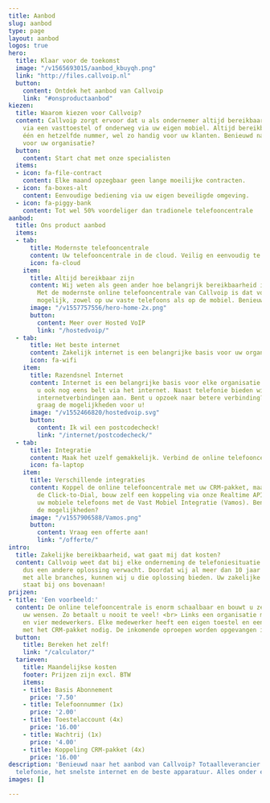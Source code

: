 ```yaml
---
title: Aanbod
slug: aanbod
type: page
layout: aanbod
logos: true
hero:
  title: Klaar voor de toekomst
  image: "/v1565693015/aanbod_kbuyqh.png"
  link: "http://files.callvoip.nl"
  button:
    content: Ontdek het aanbod van Callvoip
    link: "#onsproductaanbod"
kiezen:
  title: Waarom kiezen voor Callvoip?
  content: Callvoip zorgt ervoor dat u als ondernemer altijd bereikbaar bent. Op kantoor
    via een vasttoestel of onderweg via uw eigen mobiel. Altijd bereikbaar zijn via
    één en hetzelfde nummer, wel zo handig voor uw klanten. Benieuwd naar de mogelijkheden
    voor uw organisatie?
  button:
    content: Start chat met onze specialisten
  items:
  - icon: fa-file-contract
    content: Elke maand opzegbaar geen lange moeilijke contracten.
  - icon: fa-boxes-alt
    content: Eenvoudige bediening via uw eigen beveiligde omgeving.
  - icon: fa-piggy-bank
    content: Tot wel 50% voordeliger dan tradionele telefooncentrale
aanbod:
  title: Ons product aanbod
  items:
  - tab:
      title: Modernste telefooncentrale
      content: Uw telefooncentrale in de cloud. Veilig en eenvoudig te bedienen.
      icon: fa-cloud
    item:
      title: Altijd bereikbaar zijn
      content: Wij weten als geen ander hoe belangrijk bereikbaarheid is voor ondernemers.
        Met de modernste online telefooncentrale van Callvoip is dat voor iedereen
        mogelijk, zowel op uw vaste telefoons als op de mobiel. Benieuwd wat u krijgt?
      image: "/v1557757556/hero-home-2x.png"
      button:
        content: Meer over Hosted VoIP
        link: "/hostedvoip/"
  - tab:
      title: Het beste internet
      content: Zakelijk internet is een belangrijke basis voor uw organisatie.
      icon: fa-wifi
    item:
      title: Razendsnel Internet
      content: Internet is een belangrijke basis voor elke organisatie. Helemaal als
        u ook nog eens belt via het internet. Naast telefonie bieden wij verschillende
        internetverbindingen aan. Bent u opzoek naar betere verbinding? Wij bekijken
        graag de mogelijkheden voor u!
      image: "/v1552466820/hostedvoip.svg"
      button:
        content: Ik wil een postcodecheck!
        link: "/internet/postcodecheck/"
  - tab:
      title: Integratie
      content: Maak het uzelf gemakkelijk. Verbind de online telefooncentrale met...
      icon: fa-laptop
    item:
      title: Verschillende integraties
      content: Koppel de online telefooncentrale met uw CRM-pakket, maak gebruik van
        de Click-to-Dial, bouw zelf een koppeling via onze Realtime API of integreer
        uw mobiele telefoons met de Vast Mobiel Integratie (Vamos). Benieuwd naar
        de mogelijkheden?
      image: "/v1557906588/Vamos.png"
      button:
        content: Vraag een offerte aan!
        link: "/offerte/"
intro:
  title: Zakelijke bereikbaarheid, wat gaat mij dat kosten?
  content: Callvoip weet dat bij elke onderneming de telefoniesituatie anders is en
    dus een andere oplossing verwacht. Doordat wij al meer dan 10 jaar ervaring hebben
    met alle branches, kunnen wij u die oplossing bieden. Uw zakelijke bereikbaarheid
    staat bij ons bovenaan!
prijzen:
- title: 'Een voorbeeld:'
  content: De online telefooncentrale is enorm schaalbaar en bouwt u zelf op naar
    uw wensen. Zo betaalt u nooit te veel! <br> Links een organisatie met één telefoonnummer
    en vier medewerkers. Elke medewerker heeft een eigen toestel en een koppeling
    met het CRM-pakket nodig. De inkomende oproepen worden opgevangen in een wachtrij.
  button:
    title: Bereken het zelf!
    link: "/calculator/"
  tarieven:
    title: Maandelijkse kosten
    footer: Prijzen zijn excl. BTW
    items:
    - title: Basis Abonnement
      price: '7.50'
    - title: Telefoonnummer (1x)
      price: '2.00'
    - title: Toestelaccount (4x)
      price: '16.00'
    - title: Wachtrij (1x)
      price: '4.00'
    - title: Koppeling CRM-pakket (4x)
      price: '16.00'
description: 'Benieuwd naar het aanbod van Callvoip? Totaalleverancier: de modernste
  telefonie, het snelste internet en de beste apparatuur. Alles onder één dak.'
images: []

---
```


